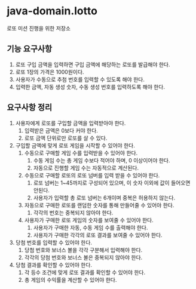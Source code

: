 # java-domain.lotto
로또 미션 진행을 위한 저장소

## 기능 요구사항
1. 로또 구입 금액을 입력하면 구입 금액에 해당하는 로또를 발급해야 한다.
2. 로또 1장의 가격은 1000원이다.
3. 사용자가 수동으로 추첨 번호를 입력할 수 있도록 해야 한다.
4. 입력한 금액, 자동 생성 숫자, 수동 생성 번호를 입력하도록 해야 한다.

## 요구사항 정리
1. 사용자에게 로또를 구입할 금액을 입력받아야 한다.
    1. 입력받은 금액은 0보다 커야 한다.
    2. 로또 금액 단위로만 로또를 살 수 있다.
2. 구입할 금액에 맞게 로또 게임을 시작할 수 있어야 한다.
    1. 수동으로 구매할 게임 수를 입력받을 수 있어야 한다.
        1. 수동 게임 수는 총 게임 수보다 적어야 하며, 0 이상이어야 한다.
        2. 자동으로 진행할 게임 수는 자동적으로 계산된다.
    2. 수동으로 구매할 로또의 로또 넘버를 입력 받을 수 있어야 한다.
        1. 로또 넘버는 1~45까지로 구성되어 있으며, 이 숫자 이외에 값이 들어오면 안된다.
        2. 사용자가 입력할 총 로또 넘버는 6개이며 중복은 허용하지 않는다.
    3. 자동으로 구매한 로또를 랜덤한 숫자를 통해 만들어줄 수 있어야 한다.
        1. 각각의 번호는 중복되지 않아야 한다.
    4. 사용자가 구매한 로또 게임의 숫자를 보여줄 수 있어야 한다.
        1. 사용자가 구매한 자동, 수동 게임 수를 출력해야 한다.
        2. 사용자가 구매한 각각의 로또 결과를 보여줄 수 있어야 한다.
3. 당첨 번호를 입력할 수 있어야 한다.
    1. 당첨 번호와 보너스 볼을 각각 구분해서 입력해야 한다.
    2. 각각의 당첨 번호와 보너스 볼은 중복되지 않아야 한다.
4. 당첨 결과를 확인할 수 있어야 한다.
    1. 각 등수 조건에 맞게 로또 결과를 확인할 수 있어야 한다.
    2. 총 게임의 수익률을 계산할 수 있어야 한다.